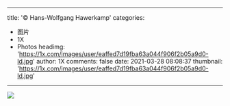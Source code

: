 
---
title: '© Hans-Wolfgang Hawerkamp'
categories: 
 - 图片
 - 1X
 - Photos
headimg: 'https://1x.com/images/user/eaffed7d19fba63a044f906f2b05a9d0-ld.jpg'
author: 1X
comments: false
date: 2021-03-28 08:08:37
thumbnail: 'https://1x.com/images/user/eaffed7d19fba63a044f906f2b05a9d0-ld.jpg'
---

<div>   
<img src="https://1x.com/images/user/eaffed7d19fba63a044f906f2b05a9d0-ld.jpg" referrerpolicy="no-referrer">  
</div>
            